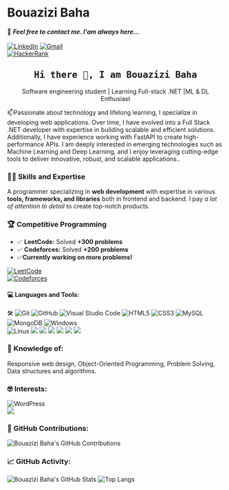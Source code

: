 # Bouazizi Baha

📝 ***Feel free to contact me. I'am always here...*** 
<br>
<br>
[![LinkedIn](https://img.shields.io/badge/LinkedIn-Bouazizi%20Baha-blue?logo=LinkedIn&logoColor=blue&labelColor=black)](https://www.linkedin.com/in/baha-bouazizi-95b39524b)
[![Gmail](https://img.shields.io/badge/Gmail-Baha.Bouazizi@isimg.tn-blue?logo=Gmail&logoColor=blue&labelColor=black)](mailto:Baha.Bouazizi@isimg.tn)
<br>
[![HackerRank](https://img.shields.io/badge/HackerRank-BouaziziBaha-brightgreen?logo=HackerRank&logoColor=green&labelColor=black)](https://www.hackerrank.com/profile/CPCISIMG_II)



<h2 align='center'><samp><strong>Hi there 👋, I am Bouazizi Baha</strong></samp></h2>
<p align='center'>Software engineering student | Learning Full-stack .NET |ML & DL Enthusiast</p>

<p align='left'> 📫Passionate about technology and lifelong learning, I specialize in developing web applications. Over time, I have evolved into a Full Stack .NET developer with expertise in building scalable and efficient solutions. Additionally, I have experience working with FastAPI to create high-performance APIs. I am deeply interested in emerging technologies such as Machine Learning and Deep Learning, and I enjoy leveraging cutting-edge tools to deliver innovative, robust, and scalable applications..</p>

### 🧑‍💻 **Skills and Expertise**
A programmer specializing in **web development** with expertise in various **tools, frameworks, and libraries** both in frontend and backend. I pay *a lot of attention to detail* to create top-notch products.

### 🏆 Competitive Programming
- ✅ **LeetCode:** Solved **+300 problems**  
- ✅ **Codeforces:** Solved **+200 problems**  
- ✅**Currently working on more problems!**

[![LeetCode](https://img.shields.io/badge/LeetCode-BouaziziBaha-orange?logo=leetcode&logoColor=orange&labelColor=black)](https://leetcode.com/BouaziziBaha/)  
[![Codeforces](https://img.shields.io/badge/Codeforces-BouaziziBaha-blue?logo=codeforces&logoColor=blue&labelColor=black)](https://codeforces.com/profile/BouaziziBaha)


#### 💻 **Languages and Tools:**
🛠️
![Git](https://img.shields.io/badge/-Git-000000?style=flat&logo=git&logoColor=F05032&labelColor=ffffff)
![GitHub](https://img.shields.io/badge/-GitHub-000000?style=flat&logo=github&logoColor=000000&labelColor=ffffff)
![Visual Studio Code](https://img.shields.io/badge/-VSCode-000000?style=flat&logo=visual-studio-code&labelColor=007ACC)
![HTML5](https://img.shields.io/badge/-HTML5-000000?style=flat&logo=html5&logoColor=ffffff&labelColor=E34F26)
![CSS3](https://img.shields.io/badge/-CSS3-000000?style=flat&logo=css3&logoColor=ffffff&labelColor=1572B6) 
![MySQL](https://img.shields.io/badge/-MySQL-000000?style=flat&logo=mysql&labelColor=ffffff)
![MongoDB](https://img.shields.io/badge/-MongoDB-000000?style=flat&logo=mongodb&labelColor=ffffff)
![Windows](https://img.shields.io/badge/-Windows-000000?style=flat&logo=windows&logoColor=ffffff&labelColor=0078D6)
<br>
<img src="https://img.shields.io/badge/Linux-FCC624?style=for-the-badge&logo=linux&logoColor=black" alt="Linux" style="max-width:50%;">
<img src="https://img.shields.io/badge/C%2B%2B-00599C?style=for-the-badge&logo=c%2B%2B&logoColor=white">
<img src="https://img.shields.io/badge/C%23-239120?style=for-the-badge&logo=c-sharp&logoColor=white">
<img src="https://img.shields.io/badge/Java-ED8B00?style=for-the-badge&logo=openjdk&logoColor=white">
<img src="https://img.shields.io/badge/.NET-5C2D91?style=for-the-badge&logo=.net&logoColor=white"> 
<img src="https://img.shields.io/badge/Angular-DD1B16?style=for-the-badge&logo=angular&logoColor=white">
<img src="https://img.shields.io/badge/TypeScript-3178C6?style=for-the-badge&logo=typescript&logoColor=white">



### 🧐 **Knowledge of:**
Responsive web design, Object-Oriented Programming, Problem Solving, Data structures and algorithms.

### 🤓 **Interests:**
![WordPress](https://img.shields.io/badge/-WordPress-000000?style=flat&logo=wordpress&labelColor=21759B)
<br>
<img src="https://img.shields.io/badge/Amazon_AWS-FF9900?style=for-the-badge&logo=amazonaws&logoColor=white">


### 📅 **GitHub Contributions:**

![Bouazizi Baha's GitHub Contributions](https://github-readme-streak-stats.herokuapp.com/?user=Baha-Bouazizi&theme=dark&hide_border=true)


### 📈 **GitHub Activity:**
![Bouazizi Baha's GitHub Stats](https://github-readme-stats.vercel.app/api?username=Baha-Bouazizi&show_icons=true&hide_title=true&hide=prs&count_private=true&include_all_commits=true&theme=dark)
![Top Langs](https://github-readme-stats.vercel.app/api/top-langs/?username=Baha-Bouazizi&layout=compact&theme=dark)
